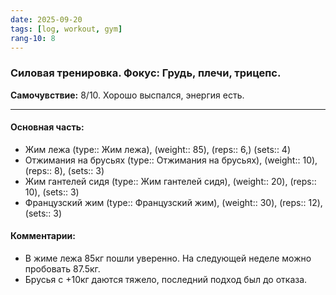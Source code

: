 ```yaml
---
date: 2025-09-20
tags: [log, workout, gym]
rang-10: 8
---
```


### Силовая тренировка. Фокус: Грудь, плечи, трицепс.

**Самочувствие:** 8/10. Хорошо выспался, энергия есть.

---
#### Основная часть:

- Жим лежа (type:: Жим лежа), (weight:: 85), (reps:: 6,) (sets:: 4)
- Отжимания на брусьях (type:: Отжимания на брусьях), (weight:: 10), (reps:: 8), (sets:: 3)
- Жим гантелей сидя (type:: Жим гантелей сидя), (weight:: 20), (reps:: 10), (sets:: 3)
- Французский жим (type:: Французский жим), (weight:: 30), (reps:: 12), (sets:: 3)

#### Комментарии:
- В жиме лежа 85кг пошли уверенно. На следующей неделе можно пробовать 87.5кг.
- Брусья с +10кг даются тяжело, последний подход был до отказа.